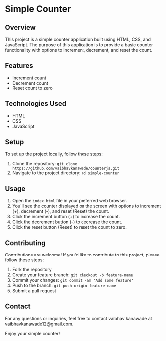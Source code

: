 
# Simple Counter

## Overview
This project is a simple counter application built using HTML, CSS, and JavaScript. 
The purpose of this application is to provide a basic counter functionality with options to increment, decrement, and reset the count.

## Features
- Increment count
- Decrement count
- Reset count to zero

## Technologies Used
- HTML
- CSS
- JavaScript

## Setup
To set up the project locally, follow these steps:


1. Clone the repository: `git clone https://github.com/vaibhavkanawade/counterjs.git`
2. Navigate to the project directory: `cd simple-counter`

## Usage
1. Open the `index.html` file in your preferred web browser.
2. You'll see the counter displayed on the screen with options to increment (+), decrement (-), and reset (Reset) the count.
3. Click the increment button (+) to increase the count.
4. Click the decrement button (-) to decrease the count.
5. Click the reset button (Reset) to reset the count to zero.

## Contributing
Contributions are welcome! If you'd like to contribute to this project, please follow these steps:
1. Fork the repository
2. Create your feature branch: `git checkout -b feature-name`
3. Commit your changes: `git commit -am 'Add some feature'`
4. Push to the branch: `git push origin feature-name`
5. Submit a pull request



## Contact
For any questions or inquiries, feel free to contact vaibhav kanawade at vaibhavkanawade12@gmail.com.

Enjoy your simple counter!












